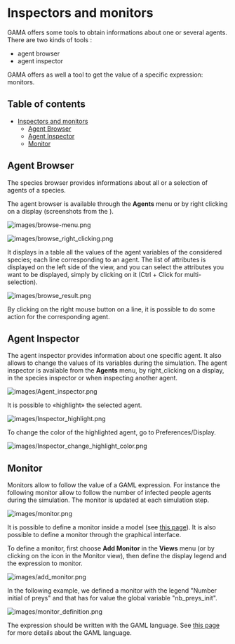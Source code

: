 
# Inspectors and monitors

GAMA offers some tools to obtain informations about one or several agents. There are two kinds of tools :
* agent browser
* agent inspector

GAMA offers as well a tool to get the value of a specific expression: monitors.

## Table of contents 

* [Inspectors and monitors](#inspectors-and-monitors)
	* [Agent Browser](#agent-browser)
	* [Agent Inspector](#agent-inspector)
	* [Monitor](#monitor)


## Agent Browser
The species browser provides informations about all or a selection of agents of a species.

The agent browser is available through the **Agents** menu or by right clicking on a display (screenshots from the ).

![images/browse-menu.png](images/browse-menu.png)


![images/browse_right_clicking.png](images/browse_right_clicking.png)


It displays in a table all the values of the agent variables of the considered species; each line corresponding to an agent. The list of attributes is displayed on the left side of the view, and you can select the attributes you want to be displayed, simply by clicking on it (Ctrl + Click for multi-selection).

![images/browse_result.png](images/browse_result.png)


By clicking on the right mouse button on a line, it is possible to do some action for the corresponding agent.





## Agent Inspector
The agent inspector provides information about one specific agent. It also allows to change the values of its variables during the simulation. The agent inspector is available from the **Agents** menu, by right\_clicking on a display, in the species inspector or when inspecting another agent.

![images/Agent_inspector.png](images/Agent_inspector.png)

It is possible to «highlight» the selected agent.

![images/Inspector_highlight.png](images/Inspector_highlight.png)

To change the color of the highlighted agent, go to Preferences/Display.

![images/Inspector_change_highlight_color.png](images/Inspector_change_highlight_color.png)



## Monitor
Monitors allow to follow the value of a GAML expression. For instance the following monitor allow to follow the number of infected people agents during the simulation. The monitor is updated at each simulation step.

![images/monitor.png](images/monitor.png)



It is possible to define a monitor inside a model (see [this page](DefiningMonitorsAndInspectors.md)). It is also possible to define a monitor through the graphical interface.

To define a monitor, first choose **Add Monitor** in the **Views** menu (or by clicking on the icon in the Monitor view), then define the display legend and the expression to monitor.

![images/add_monitor.png](images/add_monitor.png)

In the following example, we defined a monitor with the legend "Number initial of preys" and that has for value the global variable "nb_preys_init".

![images/monitor_definition.png](images/monitor_definition.png)

The expression should be written with the GAML language. See [this page](GamlReference.md) for more details about the GAML language.